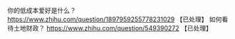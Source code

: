 你的低成本爱好是什么？	https://www.zhihu.com/question/1897959255778231029 【已处理】
如何看待土地财政？	https://www.zhihu.com/question/549390272 【已处理】
